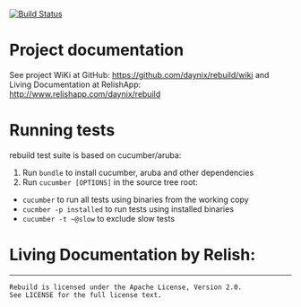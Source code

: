 [![Build Status](https://travis-ci.org/rbld/rebuild.svg?branch=master)](https://travis-ci.org/rbld/rebuild)

# Project documentation

See project WiKi at GitHub: https://github.com/daynix/rebuild/wiki
and Living Documentation at RelishApp: http://www.relishapp.com/daynix/rebuild

# Running tests

rebuild test suite is based on cucumber/aruba:

1. Run `bundle` to install cucumber, aruba and other dependencies
2. Run `cucumber [OPTIONS]` in the source tree root:
  * `cucumber` to run all tests using binaries from the working copy
  * `cucmber -p installed` to run tests using installed binaries
  * `cucumber -t ~@slow` to exclude slow tests

# Living Documentation by Relish:


---

    Rebuild is licensed under the Apache License, Version 2.0.
    See LICENSE for the full license text.
